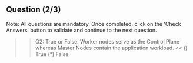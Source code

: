 ## Question (2/3)

Note: All questions are mandatory. Once completed, click on the 'Check Answers' button to validate and continue to the next question.

>>Q2: True or False: Worker nodes serve as the Control Plane whereas Master Nodes contain the application workload. << 
() True
(*) False

